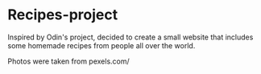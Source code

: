 # Recipes-project
Inspired by Odin's project, decided to create a small website that includes some homemade recipes from people all over the world.

Photos were taken from pexels.com/

